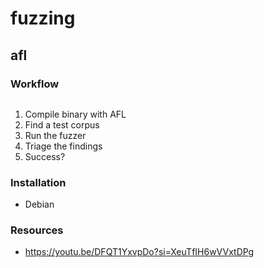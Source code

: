 # fuzzing

## afl

### Workflow
```mermaid

```
1. Compile binary with AFL
1. Find a test corpus
1. Run the fuzzer
1. Triage the findings
1. Success?


### Installation
- Debian


### Resources
- https://youtu.be/DFQT1YxvpDo?si=XeuTfIH6wVVxtDPg